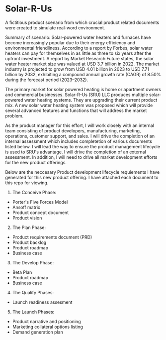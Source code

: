 # Solar-R-Us
A fictitious product scenario from which crucial product related documents were created to simulate real-word environment. 

Summary of scenario: Solar-powered water heaters and furnaces have become increasingly popular due to their energy efficiency and environmental friendliness. According to a report by
Forbes, solar water heaters can pay for themselves in as little as three to six years after the upfront investment. A report by Market Research Future states, the solar water heater market size was valued at USD 3.7 billion in 2022. The market industry is projected to grow from USD 4.01 billion in 2023 to USD 7.71 billion by 2032, exhibiting a compound annual growth rate (CAGR) of 8.50% during the forecast period (2023–2032).

The primary market for solar powered heating is home or apartment owners and commercial businesses. Solar-R-Us (SRU) LLC produces multiple solar-powered water heating systems. They are upgrading their current product mix. A new solar water heating system was proposed which will provide several advanced features and functions that will address the market problem.

As the product manager for this effort, I will work closely with an internal team consisting of product developers, manufacturing, marketing, operations, customer support, and sales. I will drive the completion of an internal assessment which includes completetion of various documents listed below. I will lead the way to ensure the product management lifecycle is used to SRU's advantage. I will drive the completion of an external assessment. In addition, I will need to drive all market development efforts for the new product offerings.

Below are the neccesary Product development lifecycle requiements I have generated for this new product offering. I have attached each document to this repo for viewing. 

1) The Conceive Phase:
  - Porter's Five Forces Model
  - Ansoff matrix
  - Product concept document
  - Product vision
2) The Plan Phase:
  - Product requirements document (PRD)
  - Product backlog
  - Product roadmap
  - Business case
3) The Develop Phase:
  - Beta Plan
  - Product roadmap
  - Business case
4) The Qualify Phases:
  - Launch readiness assesment
5) The Launch Phases:
  - Product narrative and positioning
  - Marketing collateral options listing
  - Demand generation plan
